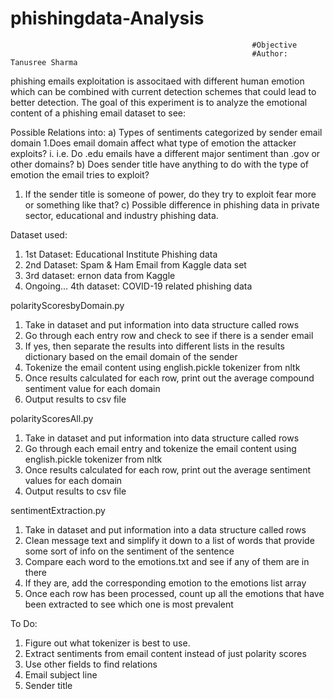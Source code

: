# phishingdata-Analysis

                                                          #Objective
                                                          #Author: Tanusree Sharma
 phishing emails exploitation is associtaed with different human emotion which can be combined with current detection schemes that could lead to
 better detection. The goal of this experiment is to analyze the emotional content of a phishing email dataset to see: 

Possible Relations into:
a)	Types of sentiments categorized by sender email domain
1.Does email domain affect what type of emotion the attacker exploits?
i.	i.e. Do .edu emails have a different major sentiment than .gov or other domains?
b)	Does sender title have anything to do with the type of emotion the email tries to exploit?
1.	If the sender title is someone of power, do they try to exploit fear more or something like that?
c) Possible difference in phishing data in private sector, educational and industry phishing data.

Dataset used:
1. 1st Dataset: Educational Institute Phishing data 
2. 2nd Dataset: Spam & Ham Email from Kaggle data set
3. 3rd dataset: ernon data from Kaggle 
4. Ongoing... 4th dataset: COVID-19 related phishing data 

polarityScoresbyDomain.py
1.	Take in dataset and put information into data structure called rows
2.	Go through each entry row and check to see if there is a sender email
3.	If yes, then separate the results into different lists in the results dictionary based on the email domain of the sender
4.	Tokenize the email content using english.pickle tokenizer from nltk
5.	Once results calculated for each row, print out the average compound sentiment value for each domain
6.	Output results to csv file

polarityScoresAll.py
1.	Take in dataset and put information into data structure called rows
2.	Go through each email entry and tokenize the email content using english.pickle tokenizer from nltk
3.	Once results calculated for each row, print out the average sentiment values for each domain
4.	Output results to csv file

sentimentExtraction.py
1.	Take in dataset and put information into a data structure called rows
2.	Clean message text and simplify it down to a list of words that provide some sort of info on the sentiment of the sentence
3.	Compare each word to the emotions.txt and see if any of them are in there
4.	If they are, add the corresponding emotion to the emotions list array
5.	Once each row has been processed, count up all the emotions that have been extracted to see which one is most prevalent

To Do:
1.	Figure out what tokenizer is best to use.
2.	Extract sentiments from email content instead of just polarity scores
3.	Use other fields to find relations
1.	Email subject line
2.	Sender title

 
 
 
